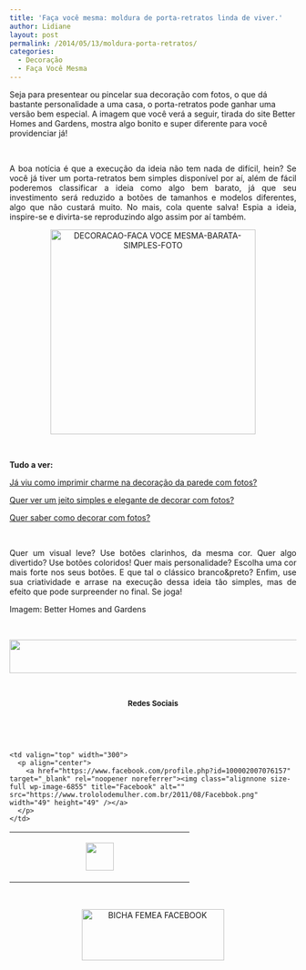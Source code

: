 ```yaml
---
title: 'Faça você mesma: moldura de porta-retratos linda de viver.'
author: Lidiane
layout: post
permalink: /2014/05/13/moldura-porta-retratos/
categories:
  - Decoração
  - Faça Você Mesma
---
```

Seja para presentear ou pincelar sua decoração com fotos, o que dá bastante personalidade a uma casa, o porta-retratos pode ganhar uma versão bem especial. A imagem que você verá a seguir, tirada do site Better Homes and Gardens, mostra algo bonito e super diferente para você providenciar já!

&nbsp;

<p align="justify">
  A boa notícia é que a execução da ideia não tem nada de difícil, hein? Se você já tiver um porta-retratos bem simples disponível por aí, além de fácil poderemos classificar a ideia como algo bem barato, já que seu investimento será reduzido a botões de tamanhos e modelos diferentes, algo que não custará muito. No mais, cola quente salva! Espia a ideia, inspire-se e divirta-se reproduzindo algo assim por aí também.
</p>

<!--more-->

<p align="center">
  <a href="https://www.trololodemulher.com.br/2014/05/DECORACAO-FACA-VOCE-MESMA-BARATA-SIMPLES-FOTO.jpg"><img class="alignnone size-full wp-image-10013" alt="DECORACAO-FACA VOCE MESMA-BARATA-SIMPLES-FOTO" src="https://www.trololodemulher.com.br/2014/05/DECORACAO-FACA-VOCE-MESMA-BARATA-SIMPLES-FOTO.jpg" width="360" height="360" /></a>
</p>

&nbsp;

**Tudo a ver:**

<a href="http://www.decoracaodacasa.com/decoracao-parede-fotos/" target="_blank" rel="noopener noreferrer">Já viu como imprimir charme na decoração da parede com fotos?</a>

<a href="http://www.trololodemulher.com.br/2013/09/11/decoracao-parede-fotos/" target="_blank" rel="noopener noreferrer">Quer ver um jeito simples e elegante de decorar com fotos?</a>

<a href="http://www.trololodemulher.com.br/2012/08/29/como-decorar-com-fotos/" target="_blank" rel="noopener noreferrer">Quer saber como decorar com fotos?</a>

&nbsp;

<p align="justify">
  Quer um visual leve? Use botões clarinhos, da mesma cor. Quer algo divertido? Use botões coloridos! Quer mais personalidade? Escolha uma cor mais forte nos seus botões. E que tal o clássico branco&preto? Enfim, use sua criatividade e arrase na execução dessa ideia tão simples, mas de efeito que pode surpreender no final. Se joga!
</p>

<p align="justify">
  Imagem: Better Homes and Gardens
</p>

&nbsp;

<p align="center">
  <a href="http://feedburner.google.com/fb/a/mailverify?uri=blogbichafemea&loc=pt_BR" target="_blank" rel="noopener noreferrer"><img class="alignnone size-full wp-image-8451" title="Assine o Bicha Fêmea grátis!" alt="" src="https://www.trololodemulher.com.br/2012/01/rodapé.png" width="600" height="59" /></a>
</p>

&nbsp;

<p align="center">
  <strong><span style="font-size: small;">Redes Sociais</span></strong>
</p>

&nbsp;

&nbsp;

<table width="600" border="0" cellspacing="0" cellpadding="2">
  <tr>
    <td valign="top" width="300">
      <p align="center">
        <a href="https://twitter.com/#%21/bichafemea" target="_blank" rel="noopener noreferrer"><img class="alignnone size-full wp-image-6857" title="Twitter" alt="" src="https://www.trololodemulher.com.br/2011/08/Twitter.png" width="49" height="49" /></a>
      </p>
    </td>
    
    <td valign="top" width="300">
      <p align="center">
        <a href="https://www.facebook.com/profile.php?id=100002007076157" target="_blank" rel="noopener noreferrer"><img class="alignnone size-full wp-image-6855" title="Facebook" alt="" src="https://www.trololodemulher.com.br/2011/08/Facebbok.png" width="49" height="49" /></a>
      </p>
    </td>
  </tr>
</table>

&nbsp;

<p style="text-align: center;">
  <a href="https://www.facebook.com/bichafemea" target="_blank" rel="noopener noreferrer"><img class="alignnone size-full wp-image-9849" alt="BICHA FEMEA FACEBOOK" src="https://www.trololodemulher.com.br/2014/01/BICHA-FEMEA-FACEBOOK1.png" width="250" height="90" /></a>
</p>